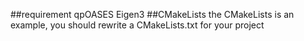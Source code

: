 ##requirement
qpOASES
Eigen3
##CMakeLists
the CMakeLists is an example, you should rewrite a CMakeLists.txt for your project